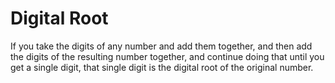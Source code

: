 # Digital Root

If you take the digits of any number and add them together, and then add the digits of the resulting number together, and continue doing that until you get a single digit, that single digit is the digital root of the original number. 
